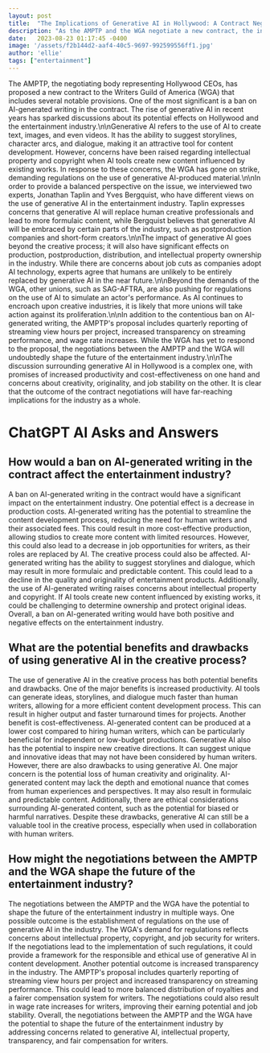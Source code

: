 ```yaml
---
layout: post
title:  "The Implications of Generative AI in Hollywood: A Contract Negotiation Between the AMPTP and the WGA"
description: "As the AMPTP and the WGA negotiate a new contract, the inclusion of a ban on AI-generated writing has sparked a heated debate about the implications of generative AI in Hollywood. This article provides a comprehensive overview of the proposed contract and explores the potential effects of generative AI on the entertainment industry."
date:   2023-08-23 01:17:45 -0400
image: '/assets/f2b144d2-aaf4-40c5-9697-992599556ff1.jpg'
author: 'ellie'
tags: ["entertainment"]
---
```


The AMPTP, the negotiating body representing Hollywood CEOs, has proposed a new contract to the Writers Guild of America (WGA) that includes several notable provisions. One of the most significant is a ban on AI-generated writing in the contract. The rise of generative AI in recent years has sparked discussions about its potential effects on Hollywood and the entertainment industry.\n\nGenerative AI refers to the use of AI to create text, images, and even videos. It has the ability to suggest storylines, character arcs, and dialogue, making it an attractive tool for content development. However, concerns have been raised regarding intellectual property and copyright when AI tools create new content influenced by existing works. In response to these concerns, the WGA has gone on strike, demanding regulations on the use of generative AI-produced material.\n\nIn order to provide a balanced perspective on the issue, we interviewed two experts, Jonathan Taplin and Yves Bergquist, who have different views on the use of generative AI in the entertainment industry. Taplin expresses concerns that generative AI will replace human creative professionals and lead to more formulaic content, while Bergquist believes that generative AI will be embraced by certain parts of the industry, such as postproduction companies and short-form creators.\n\nThe impact of generative AI goes beyond the creative process; it will also have significant effects on production, postproduction, distribution, and intellectual property ownership in the industry. While there are concerns about job cuts as companies adopt AI technology, experts agree that humans are unlikely to be entirely replaced by generative AI in the near future.\n\nBeyond the demands of the WGA, other unions, such as SAG-AFTRA, are also pushing for regulations on the use of AI to simulate an actor's performance. As AI continues to encroach upon creative industries, it is likely that more unions will take action against its proliferation.\n\nIn addition to the contentious ban on AI-generated writing, the AMPTP's proposal includes quarterly reporting of streaming view hours per project, increased transparency on streaming performance, and wage rate increases. While the WGA has yet to respond to the proposal, the negotiations between the AMPTP and the WGA will undoubtedly shape the future of the entertainment industry.\n\nThe discussion surrounding generative AI in Hollywood is a complex one, with promises of increased productivity and cost-effectiveness on one hand and concerns about creativity, originality, and job stability on the other. It is clear that the outcome of the contract negotiations will have far-reaching implications for the industry as a whole.


# ChatGPT AI Asks and Answers
## How would a ban on AI-generated writing in the contract affect the entertainment industry?
A ban on AI-generated writing in the contract would have a significant impact on the entertainment industry. One potential effect is a decrease in production costs. AI-generated writing has the potential to streamline the content development process, reducing the need for human writers and their associated fees. This could result in more cost-effective production, allowing studios to create more content with limited resources. However, this could also lead to a decrease in job opportunities for writers, as their roles are replaced by AI. The creative process could also be affected. AI-generated writing has the ability to suggest storylines and dialogue, which may result in more formulaic and predictable content. This could lead to a decline in the quality and originality of entertainment products. Additionally, the use of AI-generated writing raises concerns about intellectual property and copyright. If AI tools create new content influenced by existing works, it could be challenging to determine ownership and protect original ideas. Overall, a ban on AI-generated writing would have both positive and negative effects on the entertainment industry.

## What are the potential benefits and drawbacks of using generative AI in the creative process?
The use of generative AI in the creative process has both potential benefits and drawbacks. One of the major benefits is increased productivity. AI tools can generate ideas, storylines, and dialogue much faster than human writers, allowing for a more efficient content development process. This can result in higher output and faster turnaround times for projects. Another benefit is cost-effectiveness. AI-generated content can be produced at a lower cost compared to hiring human writers, which can be particularly beneficial for independent or low-budget productions. Generative AI also has the potential to inspire new creative directions. It can suggest unique and innovative ideas that may not have been considered by human writers. However, there are also drawbacks to using generative AI. One major concern is the potential loss of human creativity and originality. AI-generated content may lack the depth and emotional nuance that comes from human experiences and perspectives. It may also result in formulaic and predictable content. Additionally, there are ethical considerations surrounding AI-generated content, such as the potential for biased or harmful narratives. Despite these drawbacks, generative AI can still be a valuable tool in the creative process, especially when used in collaboration with human writers.

## How might the negotiations between the AMPTP and the WGA shape the future of the entertainment industry?
The negotiations between the AMPTP and the WGA have the potential to shape the future of the entertainment industry in multiple ways. One possible outcome is the establishment of regulations on the use of generative AI in the industry. The WGA's demand for regulations reflects concerns about intellectual property, copyright, and job security for writers. If the negotiations lead to the implementation of such regulations, it could provide a framework for the responsible and ethical use of generative AI in content development. Another potential outcome is increased transparency in the industry. The AMPTP's proposal includes quarterly reporting of streaming view hours per project and increased transparency on streaming performance. This could lead to more balanced distribution of royalties and a fairer compensation system for writers. The negotiations could also result in wage rate increases for writers, improving their earning potential and job stability. Overall, the negotiations between the AMPTP and the WGA have the potential to shape the future of the entertainment industry by addressing concerns related to generative AI, intellectual property, transparency, and fair compensation for writers.

